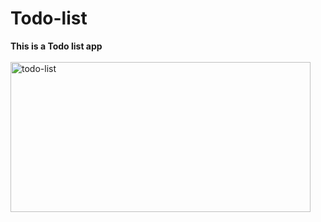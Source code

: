 # Todo-list
<b>This is a Todo list app</b>
<br><br>
<img src="https://github.com/shzehra93/Todo-list/assets/126316477/a63afdd9-2727-4a88-ba85-5cbcecb1ab21" alt="todo-list" width="480" height="240">
